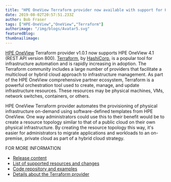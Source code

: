 ```yaml
---
title: "HPE OneView Terraform provider now available with support for HPE OneView 4.1"
date: 2019-08-02T20:57:51.233Z
author: Bob Fraser 
tags: ["HPE-OneView","OneView","Terraform"]
authorimage: "/img/blogs/Avatar5.svg"
featuredBlog:
thumbnailimage:
---
```

[HPE OneView](https://hpe.com/info/oneview) Terraform provider v1.0.1 now supports HPE OneView 4.1 (REST API version 800). [Terraform](https://www.terraform.io/), by [HashiCorp](https://www.hashicorp.com/), is a popular tool for infrastructure automation and is rapidly increasing in adoption. The Terraform community includes a large number of providers that facilitate a multicloud or hybrid cloud approach to infrastructure management. As part of the HPE OneView comprehensive partner ecosystem, Terraform is a powerful orchestration tool used to create, manage, and update infrastructure resources. These resources may be physical machines, VMs, network switches, containers, or others.

HPE OneView Terraform provider automates the provisioning of physical infrastructure on-demand using software-defined templates from HPE OneView. One way administrators could use this to their benefit would be to create a resource topology similar to that of a public cloud on their own physical infrastructure. By creating the resource topology this way, it's easier for administrators to migrate applications and workloads to an on-premise, private cloud as part of a hybrid cloud strategy.

FOR MORE INFORMATION

* [Release content](https://github.com/HewlettPackard/terraform-provider-oneview/releases/tag/v1.0.1)
* [List of supported resources and changes](https://github.com/HewlettPackard/terraform-provider-oneview/blob/master/CHANGELOG.md)
* [Code repository and examples](https://github.com/HewlettPackard/terraform-provider-oneview)
* [Details about the Terraform provider](https://github.com/HewlettPackard/terraform-provider-oneview/blob/master/README.md)
